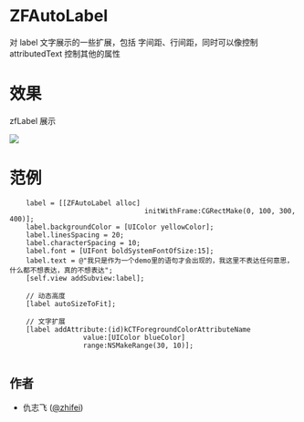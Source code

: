 ZFAutoLabel
===========
对 label 文字展示的一些扩展，包括 字间距、行间距，同时可以像控制 attributedText 控制其他的属性

效果
===========
zfLabel 展示 

![](http://zhifei.qiniudn.com/zf_auto_label_1.png)

范例
===========
```
    label = [[ZFAutoLabel alloc]
                                 initWithFrame:CGRectMake(0, 100, 300, 400)];
    label.backgroundColor = [UIColor yellowColor];
    label.linesSpacing = 20;
    label.characterSpacing = 10;
    label.font = [UIFont boldSystemFontOfSize:15];
    label.text = @"我只是作为一个demo里的语句才会出现的，我这里不表达任何意思，什么都不想表达，真的不想表达";
    [self.view addSubview:label];
    
    // 动态高度
    [label autoSizeToFit];
    
    // 文字扩展
    [label addAttribute:(id)kCTForegroundColorAttributeName
                  value:[UIColor blueColor]
                  range:NSMakeRange(30, 10)];
                  
```

## 作者
* 仇志飞 ([@zhifei](http://weibo.com/718001205))
